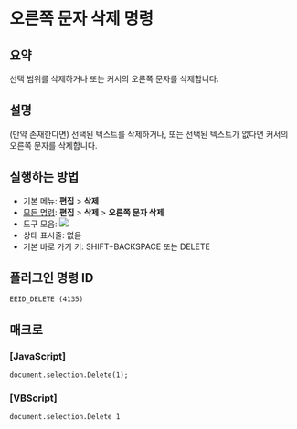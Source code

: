 # 오른쪽 문자 삭제 명령

## 요약

선택 범위를 삭제하거나 또는 커서의 오른쪽 문자를 삭제합니다.

## 설명

(만약 존재한다면) 선택된 텍스트를 삭제하거나, 또는 선택된 텍스트가 없다면 커서의 오른쪽 문자를 삭제합니다.

## 실행하는 방법

- 기본 메뉴: **편집** \> **삭제**
- [모든 명령](../tools/all_commands): **편집** > **삭제** \> **오른쪽 문자 삭제**
- 도구 모음: ![](../../images/delete..png)
- 상태 표시줄: 없음
- 기본 바로 가기 키: SHIFT+BACKSPACE 또는 DELETE

## 플러그인 명령 ID

```
EEID_DELETE (4135)
```

## 매크로

### \[JavaScript\]

```
document.selection.Delete(1);
```

### \[VBScript\]

```
document.selection.Delete 1
```
